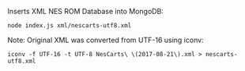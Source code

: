 Inserts XML NES ROM Database into MongoDB:

`node index.js xml/nescarts-utf8.xml`

Note: Original XML was converted from UTF-16 using iconv:

`iconv -f UTF-16 -t UTF-8 NesCarts\ \(2017-08-21\).xml > nescarts-utf8.xml`
